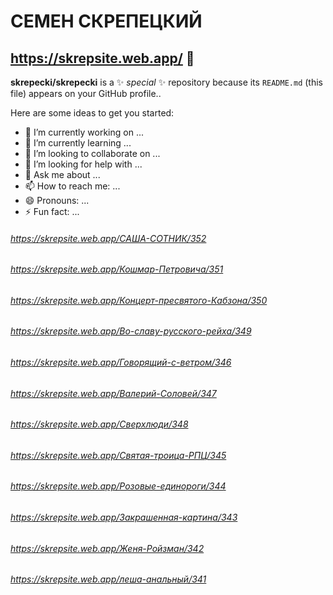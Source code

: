 # СЕМЕН СКРЕПЕЦКИЙ

## https://skrepsite.web.app/ 👋

**skrepecki/skrepecki** is a ✨ _special_ ✨ repository because its `README.md` (this file) appears on your GitHub profile..

Here are some ideas to get you started:

- 🔭 I’m currently working on ...
- 🌱 I’m currently learning ...
- 👯 I’m looking to collaborate on ...
- 🤔 I’m looking for help with ...
- 💬 Ask me about ...
- 📫 How to reach me: ...
- 😄 Pronouns: ...
- ⚡ Fun fact: ...
###### https://skrepsite.web.app/САША-СОТНИК/352
###### https://skrepsite.web.app/Кошмар-Петровича/351
###### https://skrepsite.web.app/Концерт-пресвятого-Кабзона/350
###### https://skrepsite.web.app/Во-славу-русского-рейха/349
###### https://skrepsite.web.app/Говорящий-с-ветром/346
###### https://skrepsite.web.app/Валерий-Соловей/347
###### https://skrepsite.web.app/Сверхлюди/348
###### https://skrepsite.web.app/Святая-троица-РПЦ/345
###### https://skrepsite.web.app/Розовые-единороги/344
###### https://skrepsite.web.app/Закрашенная-картина/343
###### https://skrepsite.web.app/Женя-Ройзман/342
###### https://skrepsite.web.app/леша-анальный/341
